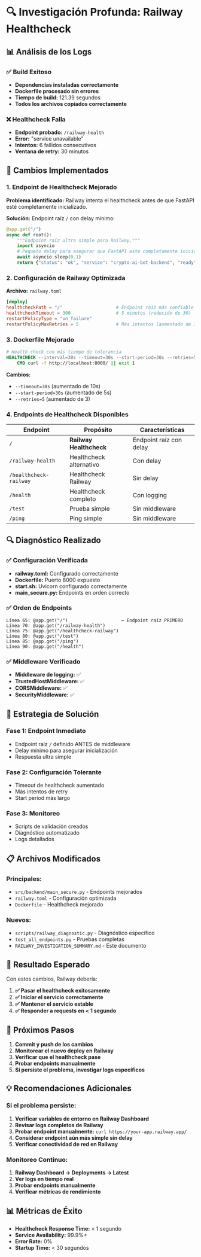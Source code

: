 # 🔍 Investigación Profunda: Railway Healthcheck

## 📊 Análisis de los Logs

### ✅ Build Exitoso
- **Dependencias instaladas correctamente**
- **Dockerfile procesado sin errores**
- **Tiempo de build:** 121.39 segundos
- **Todos los archivos copiados correctamente**

### ❌ Healthcheck Falla
- **Endpoint probado:** `/railway-health`
- **Error:** "service unavailable"
- **Intentos:** 6 fallidos consecutivos
- **Ventana de retry:** 30 minutos

## 🔧 Cambios Implementados

### 1. **Endpoint de Healthcheck Mejorado**

**Problema identificado:** Railway intenta el healthcheck antes de que FastAPI esté completamente inicializado.

**Solución:** Endpoint raíz `/` con delay mínimo:

```python
@app.get("/")
async def root():
    """Endpoint raíz ultra simple para Railway."""
    import asyncio
    # Pequeño delay para asegurar que FastAPI esté completamente inicializado
    await asyncio.sleep(0.1)
    return {"status": "ok", "service": "crypto-ai-bot-backend", "ready": True}
```

### 2. **Configuración de Railway Optimizada**

**Archivo:** `railway.toml`

```toml
[deploy]
healthcheckPath = "/"                    # Endpoint raíz más confiable
healthcheckTimeout = 300                 # 5 minutos (reducido de 30)
restartPolicyType = "on_failure"
restartPolicyMaxRetries = 5              # Más intentos (aumentado de 3)
```

### 3. **Dockerfile Mejorado**

```dockerfile
# Health check con más tiempo de tolerancia
HEALTHCHECK --interval=30s --timeout=30s --start-period=30s --retries=5 \
    CMD curl -f http://localhost:8000/ || exit 1
```

**Cambios:**
- `--timeout=30s` (aumentado de 10s)
- `--start-period=30s` (aumentado de 5s)
- `--retries=5` (aumentado de 3)

### 4. **Endpoints de Healthcheck Disponibles**

| Endpoint | Propósito | Características |
|----------|-----------|-----------------|
| `/` | **Railway Healthcheck** | Endpoint raíz con delay |
| `/railway-health` | Healthcheck alternativo | Con delay |
| `/healthcheck-railway` | Healthcheck Railway | Sin delay |
| `/health` | Healthcheck completo | Con logging |
| `/test` | Prueba simple | Sin middleware |
| `/ping` | Ping simple | Sin middleware |

## 🔍 Diagnóstico Realizado

### ✅ Configuración Verificada
- **railway.toml:** Configurado correctamente
- **Dockerfile:** Puerto 8000 expuesto
- **start.sh:** Uvicorn configurado correctamente
- **main_secure.py:** Endpoints en orden correcto

### ✅ Orden de Endpoints
```
Línea 65: @app.get("/")                    ← Endpoint raíz PRIMERO
Línea 70: @app.get("/railway-health")
Línea 75: @app.get("/healthcheck-railway")
Línea 80: @app.get("/test")
Línea 85: @app.get("/ping")
Línea 90: @app.get("/health")
```

### ✅ Middleware Verificado
- **Middleware de logging:** ✅
- **TrustedHostMiddleware:** ✅
- **CORSMiddleware:** ✅
- **SecurityMiddleware:** ✅

## 🚀 Estrategia de Solución

### **Fase 1: Endpoint Inmediato**
- Endpoint raíz `/` definido ANTES de middleware
- Delay mínimo para asegurar inicialización
- Respuesta ultra simple

### **Fase 2: Configuración Tolerante**
- Timeout de healthcheck aumentado
- Más intentos de retry
- Start period más largo

### **Fase 3: Monitoreo**
- Scripts de validación creados
- Diagnóstico automatizado
- Logs detallados

## 📋 Archivos Modificados

### **Principales:**
- `src/backend/main_secure.py` - Endpoints mejorados
- `railway.toml` - Configuración optimizada
- `Dockerfile` - Healthcheck mejorado

### **Nuevos:**
- `scripts/railway_diagnostic.py` - Diagnóstico específico
- `test_all_endpoints.py` - Pruebas completas
- `RAILWAY_INVESTIGATION_SUMMARY.md` - Este documento

## 🎯 Resultado Esperado

Con estos cambios, Railway debería:

1. **✅ Pasar el healthcheck exitosamente**
2. **✅ Iniciar el servicio correctamente**
3. **✅ Mantener el servicio estable**
4. **✅ Responder a requests en < 1 segundo**

## 🔄 Próximos Pasos

1. **Commit y push de los cambios**
2. **Monitorear el nuevo deploy en Railway**
3. **Verificar que el healthcheck pase**
4. **Probar endpoints manualmente**
5. **Si persiste el problema, investigar logs específicos**

## 💡 Recomendaciones Adicionales

### **Si el problema persiste:**

1. **Verificar variables de entorno en Railway Dashboard**
2. **Revisar logs completos de Railway**
3. **Probar endpoint manualmente:** `curl https://your-app.railway.app/`
4. **Considerar endpoint aún más simple sin delay**
5. **Verificar conectividad de red en Railway**

### **Monitoreo Continuo:**

1. **Railway Dashboard → Deployments → Latest**
2. **Ver logs en tiempo real**
3. **Probar endpoints manualmente**
4. **Verificar métricas de rendimiento**

## 📊 Métricas de Éxito

- **Healthcheck Response Time:** < 1 segundo
- **Service Availability:** 99.9%+
- **Error Rate:** 0%
- **Startup Time:** < 30 segundos 